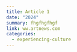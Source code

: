 ```yaml
---
title: Article 1
date: "2024"
summary: fhgfhgfhgf
link: ww.artnews.com
categories:
  - experiencing-culture
---
```

